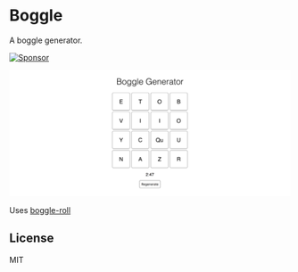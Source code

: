 # Boggle

A boggle generator.

<a href="https://app.codesponsor.io/link/3owRGftAkghuGdjHaa955zEJ/agarrharr/boggle" rel="nofollow"><img src="https://app.codesponsor.io/embed/3owRGftAkghuGdjHaa955zEJ/agarrharr/boggle.svg" style="width: 888px; height: 68px;" alt="Sponsor" /></a>

![Screenshot](screenshot.png)

Uses [boggle-roll](https://github.com/agarrharr/boggle-roll)

## License

MIT
